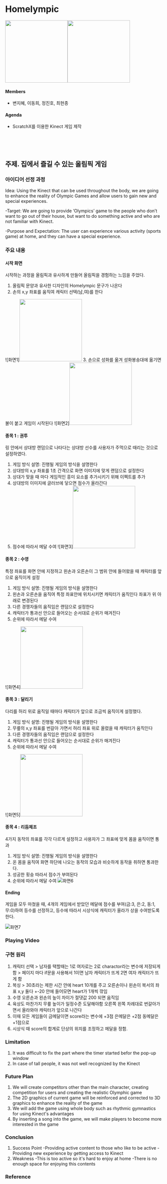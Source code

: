 # Homelympic

<img src="image/kinect.jpg" height="200"><img src="image/scratchX.png" height="200">

#### Members
- 변지혜, 이동희, 정진호, 최현종
#### Agenda
- ScratchX를 이용한 Kinect 게임 제작



<br><br><br>

## 주제. 집에서 즐길 수 있는 올림픽 게임
### 아이디어 선정 과정
Idea: Using the Kinect that can be used throughout the body, we are going to enhance the reality of Olympic Games and allow users to gain new and special experiences. 

-Target: We are going to provide ‘Olympics’ game to the people who don’t want to go out of their house, but want to do something active and who are not familiar with Kinect.

-Purpose and Expectation: The user can experience various activity (sports game) at home, and they can have a special experience.

### 주요 내용
#### 시작 화면
시작하는 과정을 올림픽과 유사하게 만들어 올림픽을 경험하는 느낌을 주었다.
1. 올림픽 문양과 유사한 디자인의 Homelympic 문구가 나온다
2. 손의 x,y 좌표를 움직여 캐릭터 선택(남,여)를 한다

![화면1]<img src="image/start.png" height="200"> 
3. 손으로 성화를 옮겨 성화봉송대에 옮기면 불이 붙고 게임이 시작된다
![화면2]<img src="image/torch.png" height="200">

####  종목 1 : 권투
링 안에서 상대방 랜덤으로 나타다는 상대방 선수를 사용자가 주먹으로 때리는 것으로 설정하였다.
1. 게임 방식 설명: 진행될 게임의 방식을 설명한다
2. 상대방의 x,y 좌표를 1초 간격으로 화면 이미지에 맞게 랜덤으로 설정한다
3. 상대가 맞을 때 마다 게임적인 흥미 요소를 추가시키기 위해 이펙트를 추가
4. 상대방의 이미지에 글러브에 닿으면 점수가 올라간다
5. 점수에 따라서 메달 수여
![화면3]<img src="image/Box.png" height="200">

#### 종목 2 : 수영
특정 좌표를 화면 안에 지정하고 왼손과 오른손이 그 범위 안에 들어왔을 때 캐릭터를 앞으로 움직이게 설정
1. 게임 방식 설명: 진행될 게임의 방식을 설명한다
2. 왼손과 오른손을 움직여 특정 좌표안에 위치시키면 캐릭터가 움직인다 좌표가 위 아래로 변경된다
3. 다른 경쟁자들의 움직임은 랜덤으로 설정한다
4. 캐릭터가 통과선 안으로 들어오는 순서대로 순위가 매겨진다
5. 순위에 따라서 메달 수여

![화면4]<img src="image/run.png" height="200">

#### 종목 3 : 달리기
다리를 허리 위로 움직일 때마다 캐릭터가 앞으로 조금씩 움직이게 설정했다.
1. 게임 방식 설명: 진행될 게임의 방식을 설명한다
2. 무릎의 x,y 좌표를 번갈아 가면서 허리 좌표 위로 올렸을 때 캐릭터가 움직인다
3. 다른 경쟁자들의 움직임은 랜덤으로 설정한다
4. 캐릭터가 통과선 안으로 들어오는 순서대로 순위가 매겨진다
5. 순위에 따라서 메달 수여

![화면5]<img src="image/run.png" height="200">

#### 종목 4 : 리듬체조
4가지 동작의 좌표를 각각 다르게 설정하고 사용자가 그 좌표에 맞게 몸을 움직이면 통과
1. 게임 방식 설명: 진행될 게임의 방식을 설명한다
2. 온 몸을 움직여 화면 하단에 나오는 동작의 모습과 비슷하게 동작을 취하면 통과한다.
3. 성공한 횟숭 따라서 점수가 부여된다
4. 순위에 따라서 메달 수여
![화면6](image/rhythm.png)

#### Ending
게임을 모두 마쳤을 때, 4개의 게임에서 받았던 메달에 점수를 부여(금:3, 은:2, 동:1, 무:0)하여 등수를 선정하고, 등수에 따라서 시상식에 캐릭터가 올라가 상을 수여받도록 한다. 

![화면7](image/award.png)

### Playing Video


### 구현 원리
1. 캐릭터 선택 > 남자를 택할때는 1로 여자로는 2로 charactor라는 변수에 저장되게 함 > 페이지 마다 if문을 사용해서 1이면 남자 캐릭터가 뜨게 2면 여자 캐릭터가 뜨게 함
2. 복싱 > 30초라는 제한 시간 안에 heart 10개를 주고 오른손이나 왼손이 복서의 좌표 x,y 둘다 +-20 안에 들어모면 heart가 1개씩 깎임
3. 수영 오른손과 왼손의 높이 차이가 절댓값 200 되면 움직임
4. 육상도 마찬가지 무릎 높이가 일정수준 도달해야함 오른쪽 왼쪽 차례대로 번갈아가면서 올라와야 캐릭터가 앞으로 나간다
5. 이때 모든 게임들이 금메달이면 score라는 변수에 +3점 은메달은 +2점 동메달은 +1점으로
6. 시상식 때 score의 합계로 단상의 위치를 조정하고 메달을 정함.

### Limitation
1. It was difficult to fix the part where the timer started befor the pop-up window
2. In case of tall people, it was not well recognized by the Kinect

### Future Plan
1. We will create competitors other than the main character, creating competition for users and creating the realistic Olymphic game
2. The 2D graphics of current game will be reinforced and corrected to 3D graphics to enhance the reality of the game
3. We will add the game using whole body such as rhythmic gymnastics for using Kinect's advantages
4. By inserting a song into the game, we will make players to become more interested in the game

### Conclusion
1. Success Point
-Providing active content to those who like to be active
-Providing new experience by getting access to Kinect
2. Weakness
-This is too active so it's hard to enjoy at home
-There is no enough space for enjoying this contents

### Reference

